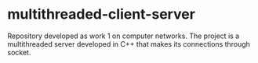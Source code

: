 # multithreaded-client-server
Repository developed as work 1 on computer networks. The project is a multithreaded server developed in C++ that makes its connections through socket.
